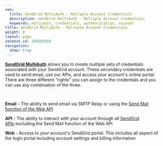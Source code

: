 ```yaml
---
seo:
  title: SendGrid MultiAuth - Multiple Account Credentials
  description: SendGrid MultiAuth - Multiple Account Credentials
  keywords: multiauth, credentials, authentication, account
title: SendGrid MultiAuth - Multiple Account Credentials
weight: 0
layout: page
zendesk_id: 200182058
navigation:
  show: true
---
```


[**SendGrid MultiAuth**](https://app.sendgrid.com/multifactor/configure) allows you to create multiple sets of credentials associated with your SendGrid account. These secondary credentials are used to send email, use our APIs, and access your account's online portal. There are three different "rights" you can assign to the credentials and you can use any combination of the three.

&nbsp;

**Email** - The ability to send email via SMTP Relay or using the [Send Mail function of the Web API](http://sendgrid.com/docs/API_Reference/Web_API/mail.html)

**API** - The ability to interact with your account through all [SendGrid APIs](http://support.sendgrid.com/entries/21197488-what-are-the-sendgrid-apis-and-what-do-they-do)&nbsp;excluding the Send Mail function of the Web API

**Web** - Access to your account's SendGrid portal. This includes all aspect of the login portal including account settings and billing information

&nbsp;

